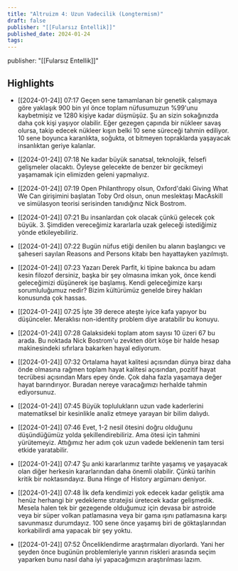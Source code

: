 ```yaml
---
title: "Altruizm 4: Uzun Vadecilik (Longtermism)"
draft: false
publisher: "[[Fularsız Entellik]]"
published_date: 2024-01-24
tags:
---
```

publisher: "[[Fularsız Entellik]]"


## Highlights
* [[2024-01-24]] 07:17  Geçen sene tamamlanan bir genetik çalışmaya göre yaklaşık 900 bin yıl önce toplam nüfusumuzun %99'unu kaybetmişiz ve 1280 kişiye kadar düşmüşüz. Şu an sizin sokağınızda daha çok kişi yaşıyor olabilir. Eğer gezegen çapında bir nükleer savaş olursa, takip edecek nükleer kışın belki 10 sene süreceği tahmin ediliyor. 10 sene boyunca karanlıkta, soğukta, ot bitmeyen topraklarda yaşayacak insanlıktan geriye kalanlar.

* [[2024-01-24]] 07:18  Ne kadar büyük sanatsal, teknolojik, felsefi gelişmeler olacaktı. Öyleyse gelecekte de benzer bir gecikmeyi yaşamamak için elimizden geleni yapmalıyız.

* [[2024-01-24]] 07:19  Open Philanthropy olsun, Oxford'daki Giving What We Can girişimini başlatan Toby Ord olsun, onun meslektaşı MacAskill ve simülasyon teorisi serisinden tanıdığınız Nick Bostrom.

* [[2024-01-24]] 07:21  Bu insanlardan çok olacak çünkü gelecek çok büyük. 3. Şimdiden vereceğimiz kararlarla uzak geleceği istediğimiz yönde etkileyebiliriz.

* [[2024-01-24]] 07:22  Bugün nüfus etiği denilen bu alanın başlangıcı ve şaheseri sayılan Reasons and Persons kitabı ben hayattayken yazılmıştı.

* [[2024-01-24]] 07:23  Yazarı Derek Parfit, ki tipine bakınca bu adam kesin filozof dersiniz, başka bir şey olmasına imkan yok, önce kendi geleceğimizi düşünerek işe başlamış. Kendi geleceğimize karşı sorumluluğumuz nedir? Bizim kültürümüz genelde birey hakları konusunda çok hassas.

* [[2024-01-24]] 07:25  İşte 39 derece ateşte iyice kafa yapıyor bu düşünceler. Meraklısı non-identity problem diye aratabilir bu konuyu.

* [[2024-01-24]] 07:28  Galaksideki toplam atom sayısı 10 üzeri 67 bu arada. Bu noktada Nick Bostrom'u zevkten dört köşe bir halde hesap makinesindeki sıfırlara bakarken hayal ediyorum.

* [[2024-01-24]] 07:32  Ortalama hayat kalitesi açısından dünya biraz daha önde olmasına rağmen toplam hayat kalitesi açısından, pozitif hayat tecrübesi açısından Mars epey önde. Çok daha fazla yaşamaya değer hayat barındırıyor. Buradan nereye varacağımızı herhalde tahmin ediyorsunuz.

* [[2024-01-24]] 07:45  Büyük toplulukların uzun vade kaderlerini matematiksel bir kesinlikle analiz etmeye yarayan bir bilim dalıydı.

* [[2024-01-24]] 07:46  Evet, 1-2 nesil ötesini doğru olduğunu düşündüğümüz yolda şekillendirebiliriz. Ama ötesi için tahmini yürütemeyiz. Attığımız her adım çok uzun vadede beklenenin tam tersi etkide yaratabilir.

* [[2024-01-24]] 07:47  Şu anki kararlarımız tarihte yaşamış ve yaşayacak olan diğer herkesin kararlarından daha önemli olabilir. Çünkü tarihin kritik bir noktasındayız. Buna Hinge of History argümanı deniyor.

* [[2024-01-24]] 07:48  İlk defa kendimizi yok edecek kadar geliştik ama henüz herhangi bir yedekleme stratejisi üretecek kadar gelişmedik. Mesela halen tek bir gezegende olduğumuz için devasa bir astroide veya bir süper volkan patlamasına veya bir gama ışını patlamasına karşı savunmasız durumdayız. 100 sene önce yaşamış biri de göktaşlarından korkabilirdi ama yapacak bir şey yoktu.

* [[2024-01-24]] 07:52  Önceliklendirme araştırmaları diyorlardı. Yani her şeyden önce bugünün problemleriyle yarının riskleri arasında seçim yaparken bunu nasıl daha iyi yapacağımızın araştırılması lazım.


